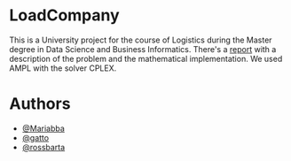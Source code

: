 # LoadCompany
This is a University project for the course of Logistics during the Master degree in Data Science and Business Informatics. There's a [report](https://github.com/Mariabba/LoadCompany/blob/main/LoadCompany-Report.pdf) with a description of the problem and the mathematical implementation. We used AMPL with the solver CPLEX.

# Authors
- [@Mariabba](https://github.com/Mariabba)
- [@gatto](https://github.com/gatto)
- [@rossbarta](https://github.com/rossbarta)
